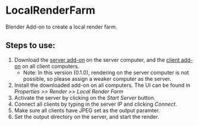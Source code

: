# LocalRenderFarm
Blender Add-on to create a local render farm.

## Steps to use:
1. Download the [server add-on](https://github.com/HuangPatrick16777216/LocalRenderFarm/releases/download/v0.1.0/local_render_farm_server.zip) on the server computer, and the [client add-on](https://github.com/HuangPatrick16777216/LocalRenderFarm/releases/download/v0.1.0/local_render_farm_client.zip) on all client computers.
    * Note: In this version (0.1.0), rendering on the server computer is not possible, so please assign a weaker computer as the server.
2. Install the downloaded add-on on all computers. The UI can be found in *Properties >> Render >> Local Render Farm*
3. Activate the server by clicking on the *Start Server* button.
4. Connect all clients by typing in the server IP and clicking *Connect*.
5. Make sure all clients have JPEG set as the output paramter.
6. Set the output directory on the server, and start the render.